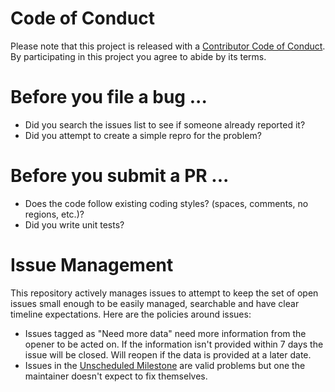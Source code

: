 # Code of Conduct

Please note that this project is released with a [Contributor Code of Conduct](https://github.com/jaredpar/VsVim/blob/master/CODE_OF_CONDUCT.md). By participating in this project you agree to abide by its terms.

# Before you file a bug ...

* Did you search the issues list to see if someone already reported it?
* Did you attempt to create a simple repro for the problem?

# Before you submit a PR ...

* Does the code follow existing coding styles? (spaces, comments, no regions, etc.)?
* Did you write unit tests?

# Issue Management

This repository actively manages issues to attempt to keep the set of open issues small enough to be easily managed, searchable and have clear timeline expectations. Here are the policies around issues:

- Issues tagged as "Need more data" need more information from the opener to be acted on. If the information isn't provided within 7 days the issue will be closed. Will reopen if the data is provided at a later date.
- Issues in the [Unscheduled Milestone](https://github.com/jaredpar/VsVim/milestone/11) are valid problems but one the maintainer doesn't expect to fix themselves. 

